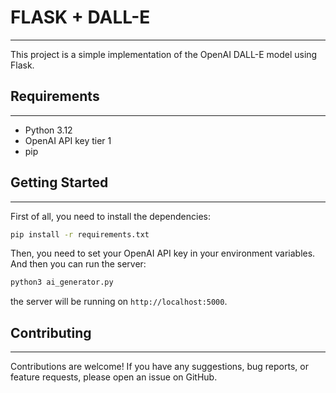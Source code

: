 # FLASK + DALL-E

------
This project is a simple implementation of the OpenAI DALL-E model using Flask.

## Requirements

----

- Python 3.12
- OpenAI API key tier 1
- pip

## Getting Started

----

First of all, you need to install the dependencies:

```bash
pip install -r requirements.txt
```

Then, you need to set your OpenAI API key in your environment variables.
And then you can run the server:

```bash
python3 ai_generator.py
```

the server will be running on `http://localhost:5000`.

## Contributing

----

Contributions are welcome! If you have any suggestions, bug reports, or feature requests, please open an issue on GitHub.
